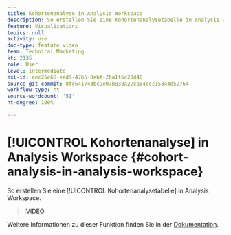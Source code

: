 ```yaml
---
title: Kohortenanalyse in Analysis Workspace
description: So erstellen Sie eine Kohortenanalysetabelle in Analysis Workspace.
feature: Visualizations
topics: null
activity: use
doc-type: feature video
team: Technical Marketing
kt: 2135
role: User
level: Intermediate
exl-id: eec26e68-eed9-47b5-8ebf-26a1f6c28d40
source-git-commit: 8fc641743bc9e07b838a22ca64ccc15344d52764
workflow-type: ht
source-wordcount: '51'
ht-degree: 100%

---
```


# [!UICONTROL Kohortenanalyse] in Analysis Workspace {#cohort-analysis-in-analysis-workspace}

So erstellen Sie eine [!UICONTROL Kohortenanalysetabelle] in Analysis Workspace.

>[!VIDEO](https://video.tv.adobe.com/v/23990/?quality=12&learn=on)

Weitere Informationen zu dieser Funktion finden Sie in der [Dokumentation](https://experienceleague.adobe.com/docs/analytics/analyze/analysis-workspace/visualizations/cohort-table/cohort-analysis.html?lang=de).
